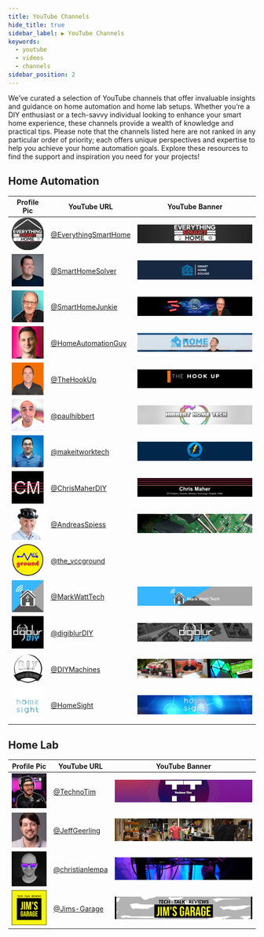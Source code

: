 ```yaml
---
title: YouTube Channels
hide_title: true
sidebar_label: ▶️ YouTube Channels
keywords:
  - youtube
  - videos
  - channels
sidebar_position: 2
---
```


We’ve curated a selection of YouTube channels that offer invaluable insights and guidance on home automation and home lab setups. Whether you’re a DIY enthusiast or a tech-savvy individual looking to enhance your smart home experience, these channels provide a wealth of knowledge and practical tips. Please note that the channels listed here are not ranked in any particular order of priority; each offers unique perspectives and expertise to help you achieve your home automation goals. Explore these resources to find the support and inspiration you need for your projects!

## Home Automation

| Profile Pic    | YouTube URL | YouTube Banner |
| -------- | ------- | ---- |
| ![EverythingSmartHome](img/everythingsmarthome-profile.png) | [@EverythingSmartHome](https://www.youtube.com/@EverythingSmartHome) | ![EverythingSmartHome](img/everythingsmarthome-banner.png)     |
| ![SmartHomeSolver](img/smarthomesolver-profile.png) | [@SmartHomeSolver](https://www.youtube.com/@SmartHomeSolver) | ![SmartHomeSolver](img/smarthomesolver-banner.png)    |
| ![SmartHomeJunkie](img/smarthomejunkie-profile.png) | [@SmartHomeJunkie](https://www.youtube.com/@SmartHomeJunkie) | ![SmartHomeJunkie](img/smarthomejunkie-banner.png) |
| ![HomeAutomationGuy](img/homeautomationguy-profile.png) | [@HomeAutomationGuy](https://www.youtube.com/@HomeAutomationGuy) | ![HomeAutomationGuy](img/homeautomationguy-banner.png) |
| ![TheHookUp](img/thehookup-profile.png) | [@TheHookUp](https://www.youtube.com/@TheHookUp) | ![TheHookUp](img/thehookup-banner.png) |
| ![paulhibbert](img/paulhibbert-profile.png) | [@paulhibbert](https://www.youtube.com/@paulhibbert) | ![paulhibbert](img/paulhibbert-banner.png) |
| ![makeitworktech](img/makeitworktech-profile.png) | [@makeitworktech](https://www.youtube.com/@makeitworktech) | ![makeitworktech](img/makeitworktech-banner.png) |
| ![ChrisMaherDIY](img/chrismaherdiy-profile.png) | [@ChrisMaherDIY](https://www.youtube.com/@ChrisMaherDIY) | ![ChrisMaherDIY](img/chrismaherdiy-banner.png) |
| ![AndreasSpiess](img/andreasspiess-profile.png) | [@AndreasSpiess](https://www.youtube.com/@AndreasSpiess) | ![AndreasSpiess](img/andreasspiess-banner.png) |
| ![the_vccground](img/the_vccground-profile.jpg) | [@the_vccground](https://www.youtube.com/@the_vccground) |  |
| ![MarkWattTech](img/markwatttech-profile.jpg) | [@MarkWattTech](https://www.youtube.com/@MarkWattTech) | ![MarkWattTech](img/markwatttech-banner.jpg) |
| ![digiblurDIY](img/digiblurdiy-profile.jpg) | [@digiblurDIY](https://www.youtube.com/@digiblurDIY) | ![digiblurDIY](img/digiblurdiy-banner.jpg) |
| ![DIYMachines](img/diymachines-profile.jpg) | [@DIYMachines](https://www.youtube.com/@DIYMachines) | ![DIYMachines](img/diymachines-banner.jpg) |
| ![HomeSight](img/homesight-profile.jpg) | [@HomeSight](https://www.youtube.com/@HomeSight) | ![HomeSight](img/homesight-banner.jpg) |

## Home Lab

| Profile Pic    | YouTube URL | YouTube Banner |
| -------- | ------- | ---- |
| ![technotim](img/technotim-profile.png) | [@TechnoTim](https://www.youtube.com/@TechnoTim) | ![technotim](img/technotim-banner.png)    |
| ![jeffgeerling](img/jeffgeerling-profile.png) | [@JeffGeerling](https://www.youtube.com/@JeffGeerling) | ![jeffgeerling](img/jeffgeerling-banner.png) |
| ![christianlempa](img/christianlempa-profile.png) | [@christianlempa](https://www.youtube.com/@christianlempa) | ![christianlempa](img/christianlempa-banner.png) |
| ![jimsgarage](img/jimsgarage-profile.png) | [@Jims-Garage](https://www.youtube.com/@Jims-Garage) | ![jimsgarage](img/jimsgarage-banner.png) |
